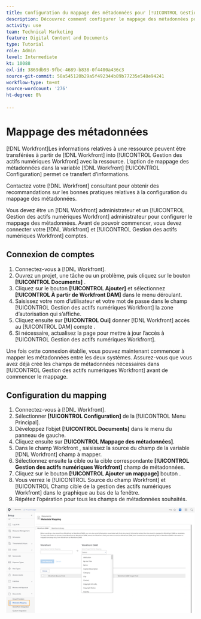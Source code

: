 ```yaml
---
title: Configuration du mappage des métadonnées pour [!UICONTROL Gestion des actifs numériques Workfront]
description: Découvrez comment configurer le mappage des métadonnées pour [!UICONTROL Gestion des actifs numériques Workfront].
activity: use
team: Technical Marketing
feature: Digital Content and Documents
type: Tutorial
role: Admin
level: Intermediate
kt: 10088
exl-id: 3869db93-9fbc-4689-b838-0f4400a436c3
source-git-commit: 58a545120b29a5f492344b89b77235e548e94241
workflow-type: tm+mt
source-wordcount: '276'
ht-degree: 0%

---
```


# Mappage des métadonnées

[!DNL Workfront]Les informations relatives à une ressource peuvent être transférées à partir de [!DNL Workfront] into [!UICONTROL Gestion des actifs numériques Workfront] avec la ressource. L’option de mappage des métadonnées dans la variable [!DNL Workfront] [!UICONTROL Configuration] permet ce transfert d’informations.

Contactez votre [!DNL Workfront] consultant pour obtenir des recommandations sur les bonnes pratiques relatives à la configuration du mappage des métadonnées.

Vous devez être un [!DNL Workfront] administrateur et un [!UICONTROL Gestion des actifs numériques Workfront] administrateur pour configurer le mappage des métadonnées. Avant de pouvoir commencer, vous devez connecter votre [!DNL Workfront] et [!UICONTROL Gestion des actifs numériques Workfront] comptes.

## Connexion de comptes

1. Connectez-vous à [!DNL Workfront].
1. Ouvrez un projet, une tâche ou un problème, puis cliquez sur le bouton **[!UICONTROL Documents]** .
1. Cliquez sur le bouton **[!UICONTROL Ajouter]** et sélectionnez **[!UICONTROL À partir de Workfront DAM]** dans le menu déroulant.
1. Saisissez votre nom d’utilisateur et votre mot de passe dans le champ [!UICONTROL Gestion des actifs numériques Workfront] la zone d’autorisation qui s’affiche.
1. Cliquez ensuite sur **[!UICONTROL Oui]** donner [!DNL Workfront] accès au [!UICONTROL DAM] compte .
1. Si nécessaire, actualisez la page pour mettre à jour l’accès à [!UICONTROL Gestion des actifs numériques Workfront].

Une fois cette connexion établie, vous pouvez maintenant commencer à mapper les métadonnées entre les deux systèmes. Assurez-vous que vous avez déjà créé les champs de métadonnées nécessaires dans [!UICONTROL Gestion des actifs numériques Workfront] avant de commencer le mappage.

## Configuration du mapping

1. Connectez-vous à [!DNL Workfront].
1. Sélectionner **[!UICONTROL Configuration]** de la [!UICONTROL Menu Principal].
1. Développez l’objet **[!UICONTROL Documents]** dans le menu du panneau de gauche.
1. Cliquez ensuite sur **[!UICONTROL Mappage des métadonnées]**.
1. Dans le champ Workfront , saisissez la source du champ de la variable [!DNL Workfront] champ à mapper.
1. Sélectionnez ensuite la cible ou la cible correspondante **[!UICONTROL Gestion des actifs numériques Workfront]** champ de métadonnées.
1. Cliquez sur le bouton **[!UICONTROL Ajouter un mappage]** bouton .
1. Vous verrez le [!UICONTROL Source du champ Workfront] et [!UICONTROL Champ cible de la gestion des actifs numériques Workfront] dans le graphique au bas de la fenêtre.
1. Répétez l’opération pour tous les champs de métadonnées souhaités.

![Capture d’écran de la [!UICONTROL Mappage des métadonnées] écran [!DNL Workfront]](assets/01-metadata-mapping.png)
